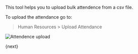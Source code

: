 <!-- add-breadcrumbs -->
This tool helps you to upload bulk attendence from a csv file.

To upload the attendance go to:

> Human Resources > Upload Attendance

<img class="screenshot" alt="Attendence upload" src="{{docs_base_url}}/assets/img/human-resources/attendence-upload.png">

{next}